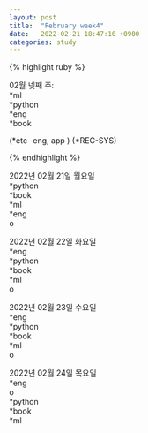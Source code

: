 ```yaml
---
layout: post
title:  "February week4"
date:   2022-02-21 18:47:10 +0900
categories: study
---
```





{% highlight ruby %}

02월 넷째 주:  
*ml  
*python  
*eng  
*book  

(*etc  -eng, app  )
(*REC-SYS)  



{% endhighlight %}

2022년 02월 21일 월요일  
*python  
*book  
*ml  
*eng  
o  

2022년 02월 22일 화요일  
*eng  
*python  
*book  
*ml  
o  


2022년 02월 23일 수요일  
*eng  
*python  
*book  
*ml  
o  

2022년 02월 24일 목요일  
*eng  
o  
*python  
*book  
*ml  

















































